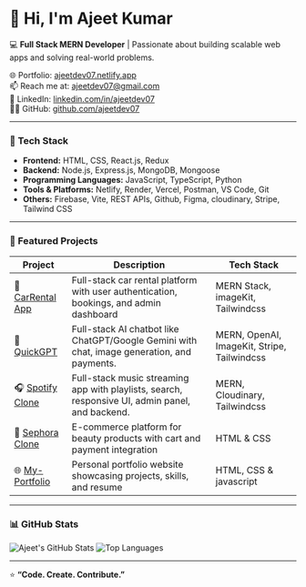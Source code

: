 # 👋 Hi, I'm Ajeet Kumar

💻 **Full Stack MERN Developer** | Passionate about building scalable web apps and solving real-world problems.

🌐 Portfolio: [ajeetdev07.netlify.app](https://ajeetdev07.netlify.app)  
📫 Reach me at: [ajeetdev07@gmail.com](mailto:ajeetdev07@gmail.com)  
🔗 LinkedIn: [linkedin.com/in/ajeetdev07](https://linkedin.com/in/ajeetdev07)  
🧑‍💻 GitHub: [github.com/ajeetdev07](https://github.com/ajeetdev07)

---

### 🚀 Tech Stack
- **Frontend:** HTML, CSS, React.js, Redux
- **Backend:** Node.js, Express.js, MongoDB, Mongoose
- **Programming Languages:** JavaScript, TypeScript, Python
- **Tools & Platforms:** Netlify, Render, Vercel, Postman, VS Code, Git
- **Others:** Firebase, Vite, REST APIs, Github, Figma, cloudinary, Stripe, Tailwind CSS 


---

### 🧩 Featured Projects
| Project | Description | Tech Stack |
|----------|--------------|-------------|
| 🚗 [CarRental App](https://github.com/ajeetdev07/CarRental-fullstack) | Full-stack car rental platform with user authentication, bookings, and admin dashboard | MERN Stack, imageKit, Tailwindcss
| 🤖 [QuickGPT](https://github.com/ajeetdev07/QuickGPT) |Full-stack AI chatbot like ChatGPT/Google Gemini with chat, image generation, and payments. | MERN, OpenAI, ImageKit, Stripe, Tailwindcss
| 🎧 [Spotify Clone](https://github.com/ajeetdev07/spotify-full-stack) | Full-stack music streaming app with playlists, search, responsive UI, admin panel, and backend. | MERN, Cloudinary, Tailwindcss
| 💄 [Sephora Clone](https://github.com/ajeetdev07/Sephora-clone) | E-commerce platform for beauty products with cart and payment integration | HTML & CSS
| 🌐 [My-Portfolio](https://github.com/ajeetdev07/Personal-portfolio) | Personal portfolio website showcasing projects, skills, and resume | HTML, CSS & javascript

---

### 📊 GitHub Stats
![Ajeet's GitHub Stats](https://github-readme-stats.vercel.app/api?username=ajeetdev07&show_icons=true&theme=radical)
![Top Languages](https://github-readme-stats.vercel.app/api/top-langs/?username=ajeetdev07&layout=compact&theme=radical)

---

⭐ **“Code. Create. Contribute.”**
